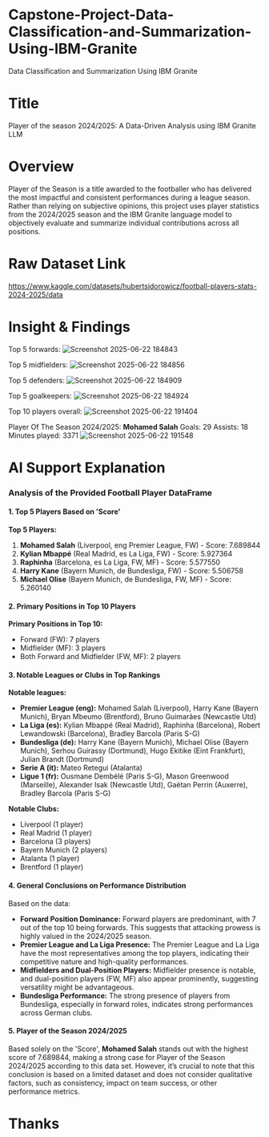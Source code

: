# Capstone-Project-Data-Classification-and-Summarization-Using-IBM-Granite
Data Classification and Summarization Using IBM Granite

# Title
Player of the season 2024/2025: A Data-Driven Analysis using IBM Granite LLM

# Overview
Player of the Season is a title awarded to the footballer who has delivered the most impactful and consistent performances during a league season. Rather than relying on subjective opinions, this project uses player statistics from the 2024/2025 season and the IBM Granite language model to objectively evaluate and summarize individual contributions across all positions.

# Raw Dataset Link
https://www.kaggle.com/datasets/hubertsidorowicz/football-players-stats-2024-2025/data

# Insight & Findings

Top 5 forwards:
![Screenshot 2025-06-22 184843](https://github.com/user-attachments/assets/1b79985e-9270-4dbc-8333-c8918ed862bb)

Top 5 midfielders:
![Screenshot 2025-06-22 184856](https://github.com/user-attachments/assets/b47b75fd-8d58-4b72-9696-91749345b8c7)

Top 5 defenders:
![Screenshot 2025-06-22 184909](https://github.com/user-attachments/assets/a74e4871-a81c-41f3-acb0-ea0ee26e8af6)

Top 5 goalkeepers:
![Screenshot 2025-06-22 184924](https://github.com/user-attachments/assets/3290750f-e183-4351-b7b5-3e4e00413340)

Top 10 players overall:
![Screenshot 2025-06-22 191404](https://github.com/user-attachments/assets/124f9f11-0a2b-415a-a7ed-4d7a7bafd79a)

Player Of The Season 2024/2025:
**Mohamed Salah**
Goals: 29
Assists: 18
Minutes played: 3371
![Screenshot 2025-06-22 191548](https://github.com/user-attachments/assets/81ae7cac-d5ab-4629-97f3-aa466fd9999e)

# AI Support Explanation
### Analysis of the Provided Football Player DataFrame

#### 1. Top 5 Players Based on 'Score'
**Top 5 Players:**

1. **Mohamed Salah** (Liverpool, eng Premier League, FW) - Score: 7.689844
2. **Kylian Mbappé** (Real Madrid, es La Liga, FW) - Score: 5.927364
3. **Raphinha** (Barcelona, es La Liga, FW, MF) - Score: 5.577550
4. **Harry Kane** (Bayern Munich, de Bundesliga, FW) - Score: 5.506758
5. **Michael Olise** (Bayern Munich, de Bundesliga, FW, MF) - Score: 5.260140

#### 2. Primary Positions in Top 10 Players
**Primary Positions in Top 10:**

- Forward (FW): 7 players
- Midfielder (MF): 3 players
- Both Forward and Midfielder (FW, MF): 2 players

#### 3. Notable Leagues or Clubs in Top Rankings

**Notable leagues:**

- **Premier League (eng):** Mohamed Salah (Liverpool), Harry Kane (Bayern Munich), Bryan Mbeumo (Brentford), Bruno Guimarães (Newcastle Utd)
- **La Liga (es):** Kylian Mbappé (Real Madrid), Raphinha (Barcelona), Robert Lewandowski (Barcelona), Bradley Barcola (Paris S-G)
- **Bundesliga (de):** Harry Kane (Bayern Munich), Michael Olise (Bayern Munich), Serhou Guirassy (Dortmund), Hugo Ekitike (Eint Frankfurt), Julian Brandt (Dortmund)
- **Serie A (it):** Mateo Retegui (Atalanta)
- **Ligue 1 (fr):** Ousmane Dembélé (Paris S-G), Mason Greenwood (Marseille), Alexander Isak (Newcastle Utd), Gaëtan Perrin (Auxerre), Bradley Barcola (Paris S-G)

**Notable Clubs:**

- Liverpool (1 player)
- Real Madrid (1 player)
- Barcelona (3 players)
- Bayern Munich (2 players)
- Atalanta (1 player)
- Brentford (1 player)

#### 4. General Conclusions on Performance Distribution

Based on the data:

- **Forward Position Dominance:** Forward players are predominant, with 7 out of the top 10 being forwards. This suggests that attacking prowess is highly valued in the 2024/2025 season.
- **Premier League and La Liga Presence:** The Premier League and La Liga have the most representatives among the top players, indicating their competitive nature and high-quality performances.
- **Midfielders and Dual-Position Players:** Midfielder presence is notable, and dual-position players (FW, MF) also appear prominently, suggesting versatility might be advantageous.
- **Bundesliga Performance:** The strong presence of players from Bundesliga, especially in forward roles, indicates strong performances across German clubs.

#### 5. Player of the Season 2024/2025

Based solely on the 'Score', **Mohamed Salah** stands out with the highest score of 7.689844, making a strong case for Player of the Season 2024/2025 according to this data set. However, it’s crucial to note that this conclusion is based on a limited dataset and does not consider qualitative factors, such as consistency, impact on team success, or other performance metrics.

# Thanks
